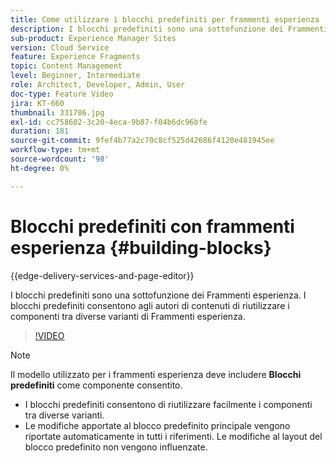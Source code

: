 ```yaml
---
title: Come utilizzare i blocchi predefiniti per frammenti esperienza
description: I blocchi predefiniti sono una sottofunzione dei Frammenti esperienza che consente di riutilizzare i componenti creati tra diverse varianti di Frammenti esperienza.
sub-product: Experience Manager Sites
version: Cloud Service
feature: Experience Fragments
topic: Content Management
level: Beginner, Intermediate
role: Architect, Developer, Admin, User
doc-type: Feature Video
jira: KT-660
thumbnail: 331786.jpg
exl-id: cc758602-3c20-4eca-9b87-f04b6dc96bfe
duration: 181
source-git-commit: 9fef4b77a2c70c8cf525d42686f4120e481945ee
workflow-type: tm+mt
source-wordcount: '98'
ht-degree: 0%

---
```


# Blocchi predefiniti con frammenti esperienza {#building-blocks}

{{edge-delivery-services-and-page-editor}}

I blocchi predefiniti sono una sottofunzione dei Frammenti esperienza. I blocchi predefiniti consentono agli autori di contenuti di riutilizzare i componenti tra diverse varianti di Frammenti esperienza.

>[!VIDEO](https://video.tv.adobe.com/v/331786?quality=12&learn=on)

>[!NOTE]
>
> Il modello utilizzato per i frammenti esperienza deve includere **Blocchi predefiniti** come componente consentito.

* I blocchi predefiniti consentono di riutilizzare facilmente i componenti tra diverse varianti.
* Le modifiche apportate al blocco predefinito principale vengono riportate automaticamente in tutti i riferimenti. Le modifiche al layout del blocco predefinito non vengono influenzate.
